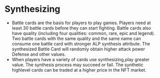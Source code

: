 # Synthesizing

* Battle cards are the basis for players to play games. Players need at least 30 battle cards before they can start fighting. Battle cards also have quality (including four qualities: common, rare, epic and legend). Two battle cards with the same quality and the same name can consume one battle card with stronger ALP synthesis attribute. The synthesized Battle Card will randomly obtain higher attack power Defense and other values.
* When players have a variety of cards use synthesizing,play greater value. The synthesis process may succeed or fail. The synthetic highlevel cards can be traded at a higher price in the NFT market.
